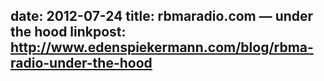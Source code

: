 date: 2012-07-24
title: rbmaradio.com — under the hood
linkpost: http://www.edenspiekermann.com/blog/rbma-radio-under-the-hood
---



